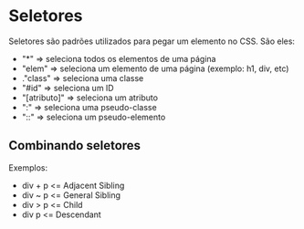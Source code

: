 # Seletores
Seletores são padrões utilizados para pegar um elemento no CSS. São eles:

- "*" => seleciona todos os elementos de uma página
- "elem" => seleciona um elemento de uma página (exemplo: h1, div, etc)
- ."class" => seleciona uma classe
- "#id" => seleciona um ID
- "[atributo]" => seleciona um atributo
- ":" => seleciona uma pseudo-classe
- "::" => seleciona um pseudo-elemento

## Combinando seletores

Exemplos:
- div + p <= Adjacent Sibling
- div ~ p <= General Sibling
- div > p <= Child
- div p   <= Descendant